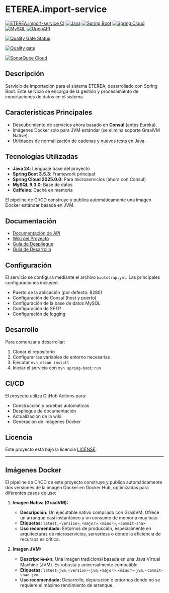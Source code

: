 # ETEREA.import-service

[![ETEREA.import-service CI](https://github.com/ETEREA-services/ETEREA.import-service/actions/workflows/maven.yml/badge.svg?branch=main)](https://github.com/ETEREA-services/ETEREA.import-service/actions/workflows/maven.yml)
[![Java](https://img.shields.io/badge/Java-24-blue.svg)](https://www.java.com)
[![Spring Boot](https://img.shields.io/badge/Spring%20Boot-3.5.3-green.svg)](https://spring.io/projects/spring-boot)
[![Spring Cloud](https://img.shields.io/badge/Spring%20Cloud-2025.0.0-blue.svg)](https://spring.io/projects/spring-cloud)
[![MySQL](https://img.shields.io/badge/MySQL-9.3.0-blue.svg)](https://www.mysql.com)
[![OpenAPI](https://img.shields.io/badge/OpenAPI-2.8.9-green.svg)](https://www.openapis.org)

[![Quality Gate Status](https://sonarcloud.io/api/project_badges/measure?project=ETEREA-services_ETEREA.import-service&metric=alert_status)](https://sonarcloud.io/summary/new_code?id=ETEREA-services_ETEREA.import-service)

[![Quality gate](https://sonarcloud.io/api/project_badges/quality_gate?project=ETEREA-services_ETEREA.import-service)](https://sonarcloud.io/summary/new_code?id=ETEREA-services_ETEREA.import-service)

[![SonarQube Cloud](https://sonarcloud.io/images/project_badges/sonarcloud-light.svg)](https://sonarcloud.io/summary/new_code?id=ETEREA-services_ETEREA.import-service)

## Descripción

Servicio de importación para el sistema ETEREA, desarrollado con Spring Boot. Este servicio se encarga de la gestión y procesamiento de importaciones de datos en el sistema.


## Características Principales

- Descubrimiento de servicios ahora basado en **Consul** (antes Eureka).
- Imágenes Docker solo para JVM estándar (se elimina soporte GraalVM Native).
- Utilidades de normalización de cadenas y nuevos tests en Java.

## Tecnologías Utilizadas

- **Java 24**: Lenguaje base del proyecto
- **Spring Boot 3.5.3**: Framework principal
- **Spring Cloud 2025.0.0**: Para microservicios (ahora con Consul)
- **MySQL 9.3.0**: Base de datos
- **Caffeine**: Caché en memoria

El pipeline de CI/CD construye y publica automáticamente una imagen Docker estándar basada en JVM.

## Documentación

- [Documentación de API](https://eterea-services.github.io/ETEREA.import-service/)
- [Wiki del Proyecto](https://github.com/ETEREA-services/ETEREA.import-service/wiki)
- [Guía de Despliegue](https://eterea-services.github.io/ETEREA.import-service/deployment-guide.html)
- [Guía de Desarrollo](https://eterea-services.github.io/ETEREA.import-service/development-guide.html)

## Configuración

El servicio se configura mediante el archivo `bootstrap.yml`. Las principales configuraciones incluyen:

- Puerto de la aplicación (por defecto: 8280)
- Configuración de Consul (host y puerto)
- Configuración de la base de datos MySQL
- Configuración de SFTP
- Configuración de logging

## Desarrollo

Para comenzar a desarrollar:

1. Clonar el repositorio
2. Configurar las variables de entorno necesarias
3. Ejecutar `mvn clean install`
4. Iniciar el servicio con `mvn spring-boot:run`

## CI/CD

El proyecto utiliza GitHub Actions para:
- Construcción y pruebas automáticas
- Despliegue de documentación
- Actualización de la wiki
- Generación de imágenes Docker

## Licencia

Este proyecto está bajo la licencia [LICENSE](LICENSE).

---

## Imágenes Docker

El pipeline de CI/CD de este proyecto construye y publica automáticamente dos versiones de la imagen Docker en Docker Hub, optimizadas para diferentes casos de uso:

1.  **Imagen Nativa (GraalVM):**
    - **Descripción:** Un ejecutable nativo compilado con GraalVM. Ofrece un arranque casi instantáneo y un consumo de memoria muy bajo.
    - **Etiquetas:** `latest`, `<version>`, `<major>.<minor>`, `<commit-sha>`
    - **Uso recomendado:** Entornos de producción, especialmente en arquitecturas de microservicios, serverless o donde la eficiencia de recursos es crítica.

2.  **Imagen JVM:**
    - **Descripci��n:** Una imagen tradicional basada en una Java Virtual Machine (JVM). Es robusta y universalmente compatible.
    - **Etiquetas:** `latest-jvm`, `<version>-jvm`, `<major>.<minor>-jvm`, `<commit-sha>-jvm`
    - **Uso recomendado:** Desarrollo, depuración o entornos donde no se requiere el máximo rendimiento de arranque.